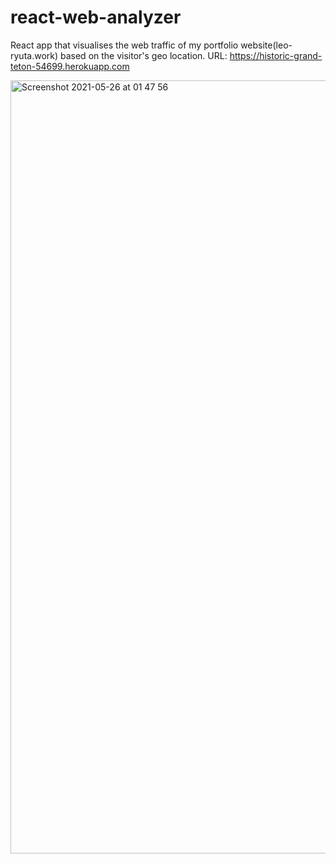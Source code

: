 # react-web-analyzer
React app that visualises the web traffic of my portfolio website(leo-ryuta.work) based on the visitor's geo location. 
URL: <https://historic-grand-teton-54699.herokuapp.com>

<img width="1237" alt="Screenshot 2021-05-26 at 01 47 56" src="https://user-images.githubusercontent.com/50264798/119536764-658e5b00-bdc4-11eb-8a11-98e28b9fe598.png">
